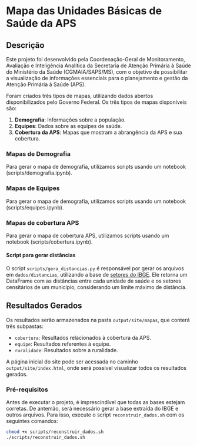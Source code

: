 # Mapa das Unidades Básicas de Saúde da APS

## Descrição

Este projeto foi desenvolvido pela Coordenação-Geral de Monitoramento, Avaliação e Inteligência Analítica da Secretaria de Atenção Primária à Saúde do Ministério da Saúde (CGMAIA/SAPS/MS), com o objetivo de possibilitar a visualização de informações essenciais para o planejamento e gestão da Atenção Primária à Saúde (APS). 

Foram criados três tipos de mapas, utilizando dados abertos disponibilizados pelo Governo Federal. Os três tipos de mapas disponíveis são:

1. **Demografia**: Informações sobre a população.
2. **Equipes**: Dados sobre as equipes de saúde.
3. **Cobertura da APS**: Mapas que mostram a abrangência da APS e sua cobertura.

### Mapas de Demografia

Para gerar o mapa de demografia, utilizamos scripts usando um notebook (scripts/demografia.ipynb).

### Mapas de Equipes

Para gerar o mapa de demografia, utilizamos scripts usando um notebook (scripts/equipes.ipynb).

### Mapas de cobertura APS

Para gerar o mapa de cobertura APS, utilizamos scripts usando um notebook (scripts/cobertura.ipynb).

#### Script para gerar distâncias

O script `scripts/gera_distancias.py` é responsável por gerar os arquivos em `dados/distancias`, utilizando a base de [setores do IBGE](https://www.ibge.gov.br/geociencias/organizacao-do-territorio/malhas-territoriais/26565-malhas-de-setores-censitarios-divisoes-intramunicipais.html). Ele retorna um DataFrame com as distâncias entre cada unidade de saúde e os setores censitários de um município, considerando um limite máximo de distância.

## Resultados Gerados

Os resultados serão armazenados na pasta `output/site/mapas`, que conterá três subpastas:

- `cobertura`: Resultados relacionados à cobertura da APS.
- `equipe`: Resultados referentes à equipe.
- `ruralidade`: Resultados sobre a ruralidade.

A página inicial do site pode ser acessada no caminho `output/site/index.html`, onde será possível visualizar todos os resultados gerados.


### **Pré-requisitos**

Antes de executar o projeto, é imprescindível que todas as bases estejam corretas. De antemão, será necessário gerar a base extraída do IBGE e outros arquivos. Para isso, execute o script `reconstruir_dados.sh` com os seguintes comandos:

```sh
chmod +x scripts/reconstruir_dados.sh
./scripts/reconstruir_dados.sh
```
